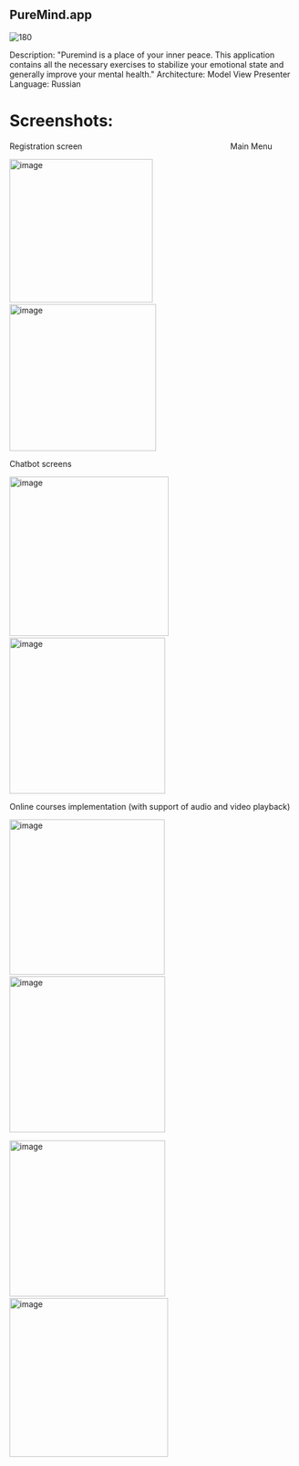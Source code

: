  ## PureMind.app
  ![180](https://github.com/youKnowThatGuy/PureMind/assets/74316869/15697828-99a3-4691-b2cf-4f914f36f07f)

Description: "Puremind is a place of your inner peace.
This application contains all the necessary exercises to stabilize your emotional state and generally improve your mental health."
Architecture: Model View Presenter 
Language: Russian

# Screenshots: 
Registration screen &nbsp;&nbsp;&nbsp;&nbsp; &nbsp;&nbsp;&nbsp;&nbsp; &nbsp;&nbsp;&nbsp;&nbsp; &nbsp;&nbsp;&nbsp;&nbsp; &nbsp;&nbsp;&nbsp;&nbsp; &nbsp;&nbsp;&nbsp;&nbsp; &nbsp;&nbsp;&nbsp;&nbsp; &nbsp;&nbsp;&nbsp;&nbsp; &nbsp;&nbsp;&nbsp;&nbsp; &nbsp;&nbsp;&nbsp;&nbsp; &nbsp;&nbsp;&nbsp;&nbsp; &nbsp;&nbsp;&nbsp;&nbsp; &nbsp;&nbsp;&nbsp;&nbsp;          Main Menu  

<img width="251" alt="image" src="https://github.com/youKnowThatGuy/PureMind/assets/74316869/51d7a5c5-cd7d-4bb6-bc5b-93e8d30f9277">  &nbsp;&nbsp;&nbsp;&nbsp; &nbsp;&nbsp;&nbsp;&nbsp; &nbsp;&nbsp;&nbsp;&nbsp; &nbsp;&nbsp;&nbsp;&nbsp; &nbsp;&nbsp;&nbsp;&nbsp;
<img width="257" alt="image" src="https://github.com/youKnowThatGuy/PureMind/assets/74316869/80625e3c-288d-4d35-8a7d-ec71417f48d3">


  
  





Chatbot screens 


<img width="279" alt="image" src="https://github.com/youKnowThatGuy/PureMind/assets/74316869/f2cc9175-ce66-4e30-8e09-3fbd1121d195"> &nbsp;&nbsp;&nbsp;&nbsp; &nbsp;&nbsp;&nbsp;&nbsp; &nbsp;&nbsp;&nbsp;&nbsp; &nbsp;&nbsp;&nbsp;&nbsp; &nbsp;&nbsp;&nbsp;&nbsp; <img width="273" alt="image" src="https://github.com/youKnowThatGuy/PureMind/assets/74316869/0f5cc3e1-dec0-4087-a3cd-05853d1694ec">  


Online courses implementation (with support of audio and video playback)

<img width="272" alt="image" src="https://github.com/youKnowThatGuy/PureMind/assets/74316869/63e35162-a0bf-432b-9b31-f11540b5ccaa"> &nbsp;&nbsp;&nbsp;&nbsp; &nbsp;&nbsp;&nbsp;&nbsp; &nbsp;&nbsp;&nbsp;&nbsp; &nbsp;&nbsp;&nbsp;&nbsp; &nbsp;&nbsp;&nbsp;&nbsp; <img width="273" alt="image" src="https://github.com/youKnowThatGuy/PureMind/assets/74316869/fee63f9a-8e52-4362-aca6-1d185392daed">  
  

<img width="273" alt="image" src="https://github.com/youKnowThatGuy/PureMind/assets/74316869/48577f0b-adfb-4aff-a3b2-cdbe8899b13a"> &nbsp;&nbsp;&nbsp;&nbsp; &nbsp;&nbsp;&nbsp;&nbsp; &nbsp;&nbsp;&nbsp;&nbsp; &nbsp;&nbsp;&nbsp;&nbsp; &nbsp;&nbsp;&nbsp;&nbsp; <img width="278" alt="image" src="https://github.com/youKnowThatGuy/PureMind/assets/74316869/25bba868-f998-4e4f-8025-7a4f27b00995">







